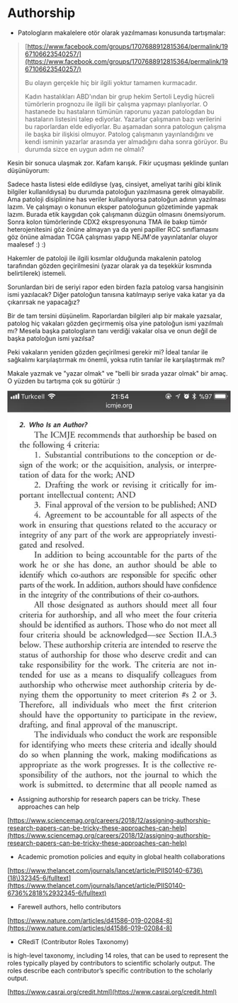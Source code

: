# Authorship

* Patologların makalelere otör olarak yazılmaması konusunda tartışmalar:

> [https://www.facebook.com/groups/1707688912815364/permalink/1967106623540257/](https://www.facebook.com/groups/1707688912815364/permalink/1967106623540257/)
>
> Bu olayın gerçekle hiç bir ilgili yoktur tamamen kurmacadır.
>
> Kadın hastalıkları ABD'ından bir grup hekim Sertoli Leydig hücreli tümörlerin prognozu ile ilgili bir çalışma yapmayı planlıyorlar. O hastanede bu hastaların tümünün raporunu yazan patologdan bu hastaların listesini talep ediyorlar. Yazarlar çalışmanın bazı verilerini bu raporlardan elde ediyorlar. Bu aşamadan sonra patologun çalışma ile başka bir ilişkisi olmuyor. Patolog çalışmanın yayınlandığını ve kendi isminin yazarlar arasında yer almadığını daha sonra görüyor. Bu durumda sizce en uygun adım ne olmalı?

Kesin bir sonuca ulaşmak zor. Kafam karışık. Fikir uçuşması şeklinde şunları düşünüyorum:

Sadece hasta listesi elde edildiyse \(yaş, cinsiyet, ameliyat tarihi gibi klinik bilgiler kullanıldıysa\) bu durumda patoloğun yazılmasına gerek olmayabilir. Ama patoloji disiplinine has veriler kullanılıyorsa patoloğun adının yazılması lazım. Ve çalışmayı o konunun eksper patoloğunun gözetiminde yapmak lazım. Burada etik kaygıdan çok çalışmanın düzgün olmasını önemsiyorum. Sonra kolon tümörlerinde CDX2 ekspresyonuna TMA ile bakıp tümör heterojenitesini göz önüne almayan ya da yeni papiller RCC sınıflamasını göz önüne almadan TCGA çalışması yapıp NEJM'de yayınlatanlar oluyor maalesef :\) :\)

Hakemler de patoloji ile ilgili kısımlar olduğunda makalenin patolog tarafından gözden geçirilmesini \(yazar olarak ya da teşekkür kısmında belirtilerek\) istemeli.

Sorunlardan biri de seriyi rapor eden birden fazla patolog varsa hangisinin ismi yazılacak? Diğer patoloğun tanısına katılmayıp seriye vaka katar ya da çıkarırsak ne yapacağız?

Bir de tam tersini düşünelim. Raporlardan bilgileri alıp bir makale yazsalar, patolog hiç vakaları gözden geçirmemiş olsa yine patoloğun ismi yazılmalı mı? Mesela başka patologların tanı verdiği vakalar olsa ve onun değil de başka patoloğun ismi yazılsa?

Peki vakaların yeniden gözden geçirilmesi gerekir mi? İdeal tanılar ile sağkalımı karşılaştırmak mı önemli, yoksa rutin tanılar ile karşılaştırmak mı?

Makale yazmak ve "yazar olmak" ve "belli bir sırada yazar olmak" bir amaç. O yüzden bu tartışma çok su götürür :\)

![](../.gitbook/assets/26904420_10155507255104794_2445390003755435293_n.jpg)

* Assigning authorship for research papers can be tricky. These approaches can help

[https://www.sciencemag.org/careers/2018/12/assigning-authorship-research-papers-can-be-tricky-these-approaches-can-help](https://www.sciencemag.org/careers/2018/12/assigning-authorship-research-papers-can-be-tricky-these-approaches-can-help)

* Academic promotion policies and equity in global health collaborations

[https://www.thelancet.com/journals/lancet/article/PIIS0140-6736\(18\)32345-6/fulltext](https://www.thelancet.com/journals/lancet/article/PIIS0140-6736%2818%2932345-6/fulltext)

* Farewell authors, hello contributors

[https://www.nature.com/articles/d41586-019-02084-8](https://www.nature.com/articles/d41586-019-02084-8)

* CRediT \(Contributor Roles Taxonomy\)

is high-level taxonomy, including 14 roles, that can be used to represent the roles typically played by contributors to scientific scholarly output. The roles describe each contributor’s specific contribution to the scholarly output.

[https://www.casrai.org/credit.html](https://www.casrai.org/credit.html)

